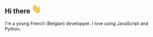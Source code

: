 ## Hi there <img src="https://raw.githubusercontent.com/CecemelDev/CecemelDev/main/wave.gif" width="30px">

I'm a young French (Belgian) developper.
I love using JavaScript and Python.
